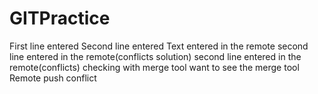# GITPractice
First line entered
Second line entered
Text entered in the remote
second line entered in the remote(conflicts solution)
second line entered in the remote(conflicts)
checking with merge tool
want to see the merge tool
Remote push conflict
